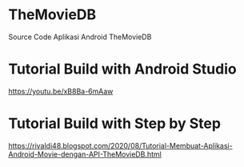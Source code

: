 # TheMovieDB
Source Code Aplikasi Android TheMovieDB

# Tutorial Build with Android Studio
https://youtu.be/xB8Ba-6mAaw

# Tutorial Build with Step by Step
https://rivaldi48.blogspot.com/2020/08/Tutorial-Membuat-Aplikasi-Android-Movie-dengan-API-TheMovieDB.html
